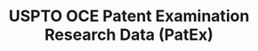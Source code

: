 ---
bigquery: https://console.cloud.google.com/bigquery?p=patents-public-data&d=uspto_oce_pair&page=dataset
citation: 'Graham, S. Marco, A., and Miller, A. (2015). “The USPTO Patent Examination
  Research Dataset: A Window on the Process of Patent Examination.”'
contributors: Graham, S. Marco, A., Miller, A.
cost: None
description: The latest version of PatEx (referred to below as the 2020 release) contains
  detailed information on nearly 11.9 million publicly-viewable provisional and non-provisional
  patent applications to the USPTO and over 4.6 million Patent Cooperation Treaty
  (PCT) applications. It is based on data that OCE downloaded from the Patent Examination
  Data System (PEDS) in April, 2021. The PEDS data are sourced from Public PAIR. The
  first time that OCE used PEDS as the basis of PatEx was for the 2019 release. We
  took the PEDS data and organized it into the familiar PatEx data files, which are
  based on the organization of the Public PAIR portal. The data files include information
  on each application’s characteristics, prosecution history, continuation history,
  claims of foreign priority, patent term adjustment history, publication history,
  and correspondence address information.
documentation: 'For the 2019 and later releases, new technical documentation is available
  https://www.uspto.gov/sites/default/files/documents/PatEx-2019-Technical-Doc.pdf


  A document describing the 2014-2017 data sets is available and can be cited as:
  Graham, Stuart J.H. and Marco, Alan C. and Miller, Richard, The USPTO Patent Examination
  Research Dataset: A Window on the Process of Patent Examination (November 30, 2015).
  Available at SSRN: https://ssrn.com/abstract=2702637.'
last_edit: Mon, 04 Apr 2022 19:06:22 GMT
location: https://www.uspto.gov/ip-policy/economic-research/research-datasets/patent-examination-research-dataset-public-pair
maintained_by: EconomicsData@uspto.gov
related_publications: https://ssrn.com/abstract=29956744, https://ssrn.com/abstract=2702637
schema_fields: '[''invention_subject_matter'', ''abandon_date'', ''patent_issue_date'',
  ''correspondence_region_name'', ''examiner_id'', ''earliest_pgpub_date'', ''correspondence_country_name'',
  ''correspondence_name_line_1'', ''correspondence_country_code'', ''file_location'',
  ''inventor_country_name'', ''foreign_parent_id'', ''sequence_number'', ''inventor_name_last'',
  ''examiner_name_last'', ''wipo_pub_date'', ''parent_country'', ''invention_title'',
  ''status_code'', ''inventor_region_code'', ''examiner_name_middle'', ''correspondence_region_code'',
  ''correspondence_city'', ''patent_number'', ''continuation_type'', ''small_entity_indicator'',
  ''atty_docket_number'', ''event_code'', ''recorded_date'', ''disposal_type'', ''foreign_parent_date'',
  ''customer_number'', ''appl_status_date'', ''event_description'', ''application_type'',
  ''child_filing_date'', ''correspondence_street_line_2'', ''correspondence_name_line_2'',
  ''inventor_country_code'', ''inventor_address_type'', ''uspc_subclass'', ''inventor_name_first'',
  ''examiner_art_unit'', ''correspondence_postal_code'', ''application_number_pair'',
  ''parent_application_number'', ''aia_first_to_file'', ''appl_status_code'', ''child_application_number'',
  ''uspc_class'', ''parent_country_code'', ''application_number'', ''status_description'',
  ''examiner_name_first'', ''inventor_name_middle'', ''wipo_pub_number'', ''file_location_date'',
  ''inventor_rank'', ''filing_date'', ''parent_filing_date'', ''correspondence_street_line_1'',
  ''earliest_pgpub_number'', ''confirm_number'']'
shortname: patex
tags:
- patents
- legal
- history
terms_of_use: 'USPTO’s online databases are not designed or intended to be a source
  for bulk downloads of USPTO data when accessed through the website’s interfaces.
  Individuals, companies, IP addresses, or blocks of IP addresses who, in effect,
  deny or decrease service by generating unusually high numbers of database accesses
  (searches, pages, or hits), whether generated manually or in an automated fashion,
  may be denied access to USPTO servers without notice.


  Bulk data products may be separately obtained from the USPTO, either for free or
  at the cost of dissemination. For details, see information on Electronic Bulk Data
  Products: https://www.uspto.gov/learning-and-resources/electronic-bulk-data-products'
title: USPTO OCE Patent Examination Research Data (PatEx)
uuid: 4342caa7-23af-420c-b2f6-6088f133df6a
---